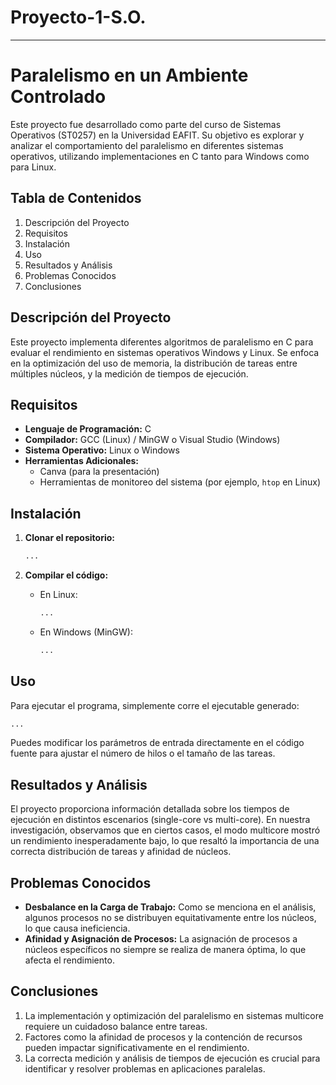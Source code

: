 # Proyecto-1-S.O.
---
# Paralelismo en un Ambiente Controlado

Este proyecto fue desarrollado como parte del curso de Sistemas Operativos (ST0257) en la Universidad EAFIT. Su objetivo es explorar y analizar el comportamiento del paralelismo en diferentes sistemas operativos, utilizando implementaciones en C tanto para Windows como para Linux.

## Tabla de Contenidos

1. Descripción del Proyecto
2. Requisitos
3. Instalación
4. Uso
5. Resultados y Análisis
6. Problemas Conocidos
7. Conclusiones

## Descripción del Proyecto

Este proyecto implementa diferentes algoritmos de paralelismo en C para evaluar el rendimiento en sistemas operativos Windows y Linux. Se enfoca en la optimización del uso de memoria, la distribución de tareas entre múltiples núcleos, y la medición de tiempos de ejecución.

## Requisitos

- **Lenguaje de Programación:** C
- **Compilador:** GCC (Linux) / MinGW o Visual Studio (Windows)
- **Sistema Operativo:** Linux o Windows
- **Herramientas Adicionales:**
    - Canva (para la presentación)
    - Herramientas de monitoreo del sistema (por ejemplo, `htop` en Linux)

## Instalación

1. **Clonar el repositorio:**
    
    ```bash
    ...
    
    ```
    
2. **Compilar el código:**
    - En Linux:
        
        ```bash
        ...
        
        ```
        
    - En Windows (MinGW):
        
        ```bash
        ...
        
        ```
        

## Uso

Para ejecutar el programa, simplemente corre el ejecutable generado:

```bash
...

```

Puedes modificar los parámetros de entrada directamente en el código fuente para ajustar el número de hilos o el tamaño de las tareas.

## Resultados y Análisis

El proyecto proporciona información detallada sobre los tiempos de ejecución en distintos escenarios (single-core vs multi-core). En nuestra investigación, observamos que en ciertos casos, el modo multicore mostró un rendimiento inesperadamente bajo, lo que resaltó la importancia de una correcta distribución de tareas y afinidad de núcleos.

## Problemas Conocidos

- **Desbalance en la Carga de Trabajo:** Como se menciona en el análisis, algunos procesos no se distribuyen equitativamente entre los núcleos, lo que causa ineficiencia.
- **Afinidad y Asignación de Procesos:** La asignación de procesos a núcleos específicos no siempre se realiza de manera óptima, lo que afecta el rendimiento.

## Conclusiones

1. La implementación y optimización del paralelismo en sistemas multicore requiere un cuidadoso balance entre tareas.
2. Factores como la afinidad de procesos y la contención de recursos pueden impactar significativamente en el rendimiento.
3. La correcta medición y análisis de tiempos de ejecución es crucial para identificar y resolver problemas en aplicaciones paralelas.
